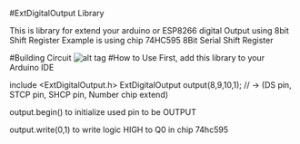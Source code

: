 #ExtDigitalOutput Library

This is library for extend your arduino or ESP8266 digital Output using 8bit Shift Register
Example is using chip 74HC595 8Bit Serial Shift Register

#Building Circuit
![alt tag](https://www.arduino.cc/en/uploads/Tutorial/ShftOut_Schm1.gif)
#How to Use
First, add this library to your Arduino IDE


include <ExtDigitalOutput.h>
ExtDigitalOutput output(8,9,10,1); // -> (DS pin, STCP pin, SHCP pin, Number chip extend)

output.begin() to initialize used pin to be OUTPUT

output.write(0,1) to write logic HIGH to Q0 in chip 74hc595 

